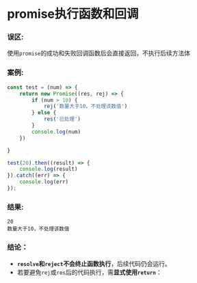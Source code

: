 # promise执行函数和回调

### 误区:

使用`promise`的成功和失败回调函数后会直接返回，不执行后续方法体

### 案例:

```js
const test = (num) => {
    return new Promise((res, rej) => {
        if (num > 10) {
            rej('数量大于10，不处理该数值')
        } else {
            res('已处理')
        }
        console.log(num)
    })

}

test(20).then((result) => {
    console.log(result)
}).catch((err) => {
    console.log(err)
});
```

### 结果:

```
20
数量大于10，不处理该数值
```

### 结论：

* **`resolve`和`reject`不会终止函数执行**，后续代码仍会运行。
* 若要避免`rej`或`res`后的代码执行，需**显式使用`return`**：
